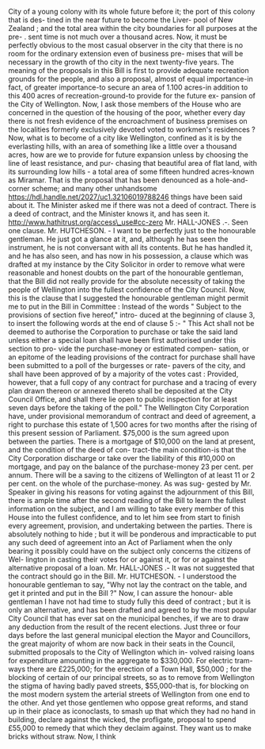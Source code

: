 City of a young colony with its whole future before it; the port of this colony that is des- tined in the near future to become the Liver- pool of New Zealand ; and the total area within the city boundaries for all purposes at the pre- . sent time is not much over a thousand acres. Now, it must be perfectly obvious to the most casual observer in the city that there is no room for the ordinary extension even of business pre- mises that will be necessary in the growth of tho city in the next twenty-five years. The meaning of the proposals in this Bill is first to provide adequate recreation grounds for the people, and also a proposal, almost of equal importance-in fact, of greater importance-to secure an area of 1.100 acres-in addition to this 400 acres of recreation-ground-to provide for the future ex- pansion of the City of Wellington. Now, I ask those members of the House who are concerned in the question of the housing of the poor, whether every day there is not fresh evidence of the encroachment of business premises on the localities formerly exclusively devoted voted to workmen's residences ? Now, what is to become of a city like Wellington, confined as it is by the everlasting hills, with an area of something like a little over a thousand acres, how are we to provide for future expansion unless by choosing the line of least resistance, and pur- chasing that beautiful area of flat land, with its surrounding low hills - a total area of some fifteen hundred acres-known as Miramar. That is the proposal that has been denounced as a hole-and- corner scheme; and many other unhandsome https://hdl.handle.net/2027/uc1.32106019788246 things have been said about it. The Minister asked me if there was not a deed of contract. There is a deed of contract, and the Minister knows it, and has seen it. http://www.hathitrust.org/access\_use#cc-zero Mr. HALL-JONES .-. Seen one clause. Mr. HUTCHESON. - I want to be perfectly just to the honourable gentleman. He just got a glance at it, and, although he has seen the instrument, he is not conversant with all its contents. But he has handled it, and he has also seen, and has now in his possession, a clause which was drafted at my instance by the City Solicitor in order to remove what were reasonable and honest doubts on the part of the honourable gentleman, that the Bill did not really provide for the absolute necessity of taking the people of Wellington into the fullest confidence of the City Council. Now, this is the clause that I suggested the honourable gentleman might permit me to put in the Bill in Committee : Instead of the words " Subject to the provisions of section five hereof," intro- duced at the beginning of clause 3, to insert the following words at the end of clause 5 :- " This Act shall not be deemed to authorise the Corporation to purchase or take the said land unless either a special loan shall have been first authorised under this section to pro- vide the purchase-money or estimated compen- sation, or an epitome of the leading provisions of the contract for purchase shall have been submitted to a poll of the burgesses or rate- pavers of the city, and shall have been approved of by a majority of the votes cast : Provided, however, that a full copy of any contract for purchase and a tracing of every plan drawn thereon or annexed thereto shall be deposited at the City Council Office, and shall there lie open to public inspection for at least seven days before the taking of the poll." The Wellington City Corporation have, under provisional memorandum of contract and deed of agreement, a right to purchase this estate of 1,500 acres for two months after the rising of this present session of Parliament. $75,000 is the sum agreed upon between the parties. There is a mortgage of $10,000 on the land at present, and the condition of the deed of con- tract-the main condition-is that the City Corporation discharge or take over the liability of this #10,000 on mortgage, and pay on the balance of the purchase-money 23 per cent. per annum. There will be a saving to the citizens of Wellington of at least 11 or 2 per cent. on the whole of the purchase-money. As was sug- gested by Mr. Speaker in giving his reasons for voting against the adjournment of this Bill, there is ample time after the second reading of the Bill to learn the fullest information on the subject, and I am willing to take every member of this House into the fullest confidence, and to let him see from start to finish every agreement, provision, and undertaking between the parties. There is absolutely nothing to hide ; but it will be ponderous and impracticable to put any such deed of agreement into an Act of Parliament when the only bearing it possibly could have on the subject only concerns the citizens of Wel- lington in casting their votes for or against it, or for or against the alternative proposal of a loan. Mr. HALL-JONES .- It was not suggested that the contract should go in the Bill. Mr. HUTCHESON. - I understood the honourable gentleman to say, "Why not lay the contract on the table, and get it printed and put in the Bill ?" Now, I can assure the honour- able gentleman I have not had time to study fully this deed of contract ; but it is only an alternative, and has been drafted and agreed to by the most popular City Council that has ever sat on the municipal benches, if we are to draw any deduction from the result of the recent elections. Just three or four days before the last general municipal election the Mayor and Councillors, the great majority of whom are now back in their seats in the Council, submitted proposals to the City of Wellington which in- volved raising loans for expenditure amounting in the aggregate to $330,000. For electric tram- ways there are £225,000; for the erection of a Town Hall, $50,000 ; for the blocking of certain of our principal streets, so as to remove from Wellington the stigma of having badly paved streets, $55,000-that is, for blocking on the most modern system the arterial streets of Wellington from one end to the other. And yet those gentlemen who oppose great reforms, and stand up in their place as iconoclasts, to smash up that which they had no hand in building, declare against the wicked, the profligate, proposal to spend £55,000 to remedy that which they declaim against. They want us to make bricks without straw. Now, I think 